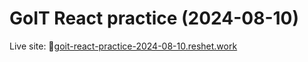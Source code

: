 # GoIT React practice (2024-08-10)

Live site: 🔗[goit-react-practice-2024-08-10.reshet.work](https://goit-react-practice-2024-08-10.reshet.work/)
